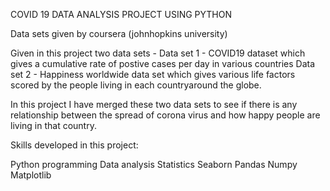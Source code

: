 COVID 19 DATA ANALYSIS PROJECT USING PYTHON

Data sets given by coursera (johnhopkins university)

Given in this project two data sets - Data set 1 - COVID19 dataset which gives a cumulative rate of postive cases per day in various countries Data set 2 - Happiness worldwide data set which gives various life factors scored by the people living in each countryaround the globe.

In this project I have merged these two data sets to see if there is any relationship between the spread of corona virus and how happy people are living in that country.

Skills developed in this project:

Python programming
Data analysis
Statistics
Seaborn
Pandas
Numpy
Matplotlib
